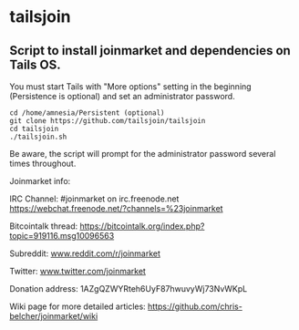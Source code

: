 # tailsjoin
## Script to install joinmarket and dependencies on Tails OS.

You must start Tails with "More options" setting in the beginning (Persistence is optional) and set an administrator password.

    cd /home/amnesia/Persistent (optional)
    git clone https://github.com/tailsjoin/tailsjoin
    cd tailsjoin
    ./tailsjoin.sh
    
Be aware, the script will prompt for the administrator password several times throughout.

Joinmarket info:

IRC Channel:
#joinmarket on irc.freenode.net
https://webchat.freenode.net/?channels=%23joinmarket

Bitcointalk thread:
https://bitcointalk.org/index.php?topic=919116.msg10096563

Subreddit:
www.reddit.com/r/joinmarket

Twitter:
www.twitter.com/joinmarket

Donation address:
1AZgQZWYRteh6UyF87hwuvyWj73NvWKpL

Wiki page for more detailed articles:
https://github.com/chris-belcher/joinmarket/wiki
